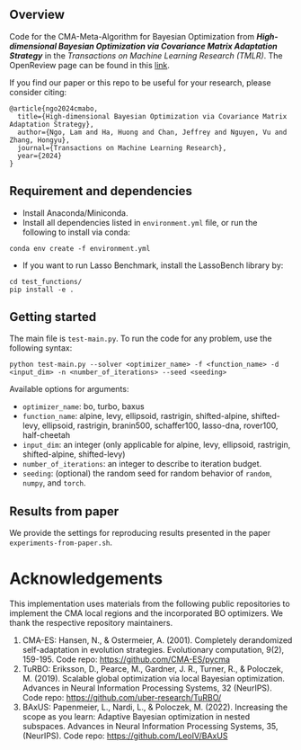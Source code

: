 ## Overview

Code for the CMA-Meta-Algorithm for Bayesian Optimization from ***High-dimensional Bayesian Optimization via Covariance Matrix Adaptation Strategy*** in the *Transactions on Machine Learning Research (TMLR)*. The OpenReview page can be found in this [link](https://openreview.net/forum?id=eTgxr7gPuU).

If you find our paper or this repo to be useful for your research, please consider citing:
```
@article{ngo2024cmabo,
  title={High-dimensional Bayesian Optimization via Covariance Matrix Adaptation Strategy},
  author={Ngo, Lam and Ha, Huong and Chan, Jeffrey and Nguyen, Vu and Zhang, Hongyu},
  journal={Transactions on Machine Learning Research},
  year={2024}
}
```

## Requirement and dependencies
- Install Anaconda/Miniconda.
- Install all dependencies listed in ```environment.yml``` file, or run the following to install via conda:
```
conda env create -f environment.yml
```
- If you want to run Lasso Benchmark, install the LassoBench library by:
```
cd test_functions/
pip install -e .
```
## Getting started
The main file is ```test-main.py```. To run the code for any problem, use the following syntax:
```
python test-main.py --solver <optimizer_name> -f <function_name> -d <input_dim> -n <number_of_iterations> --seed <seeding>
```
Available options for arguments:
- ```optimizer_name```: bo, turbo, baxus
- ```function_name```: alpine, levy, ellipsoid, rastrigin, shifted-alpine, shifted-levy, ellipsoid, rastrigin, branin500, schaffer100, lasso-dna, rover100, half-cheetah 
- ```input_dim```: an integer (only applicable for alpine, levy, ellipsoid, rastrigin, shifted-alpine, shifted-levy)
- ```number_of_iterations```: an integer to describe to iteration budget.
- ```seeding```: (optional) the random seed for random behavior of ```random```, ```numpy```, and ```torch```.

## Results from paper
We provide the settings for reproducing results presented in the paper ```experiments-from-paper.sh```.

# Acknowledgements

This implementation uses materials from the following public repositories to implement the CMA local regions and the incorporated BO optimizers. We thank the respective repository maintainers.
1. CMA-ES: Hansen, N., & Ostermeier, A. (2001). Completely derandomized self-adaptation in evolution strategies. Evolutionary computation, 9(2), 159-195.
   Code repo: https://github.com/CMA-ES/pycma
2. TuRBO: Eriksson, D., Pearce, M., Gardner, J. R., Turner, R., & Poloczek, M. (2019). Scalable global optimization via local Bayesian optimization. Advances in Neural Information Processing Systems, 32 (NeurIPS).
   Code repo: https://github.com/uber-research/TuRBO/
3. BAxUS: Papenmeier, L., Nardi, L., & Poloczek, M. (2022). Increasing the scope as you learn: Adaptive Bayesian optimization in nested subspaces. Advances in Neural Information Processing Systems, 35, (NeurIPS).
   Code repo: https://github.com/LeoIV/BAxUS

